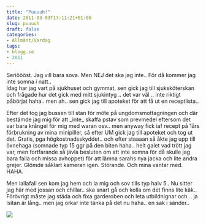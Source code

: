 ```yaml
---
title: "Puuuuh!"
date: 2011-03-03T17:11:21+01:00
slug: puuuuh
draft: false
categories:
- Allmänt/Vardag
tags:
- blogg.se
- 2011
---
```

Seriöööst. Jag vill bara sova. Men NEJ det ska jag inte.. För då kommer jag inte somna i natt..  
Idag har jag vart på sjukhuset och gymmat, sen gick jag till sjuksköterskan och frågade hur det gick med mitt sjukintyg .. det var väl .. inte riktigt påbörjat haha.. men ah.. sen gick jag till apoteket för att få ut en receptlista..  
  
Efter det tog jag bussen till stan för möte på ungdomsmottagningen och där bestämde jag mig för att \_inte\_ skaffa pstav som prevmedel eftersom det var bara krångel för mig med waran osv.. men anyway fick iaf recept på 1års förbrukning av mina minipiller, så efter UM gick jag till apoteket och tog ut det. Gratis, pga högkostnadsskyddet.. och efter staaaan så åkte jag upp till öxnehaga (somnade typ 15 ggr på den biten haha.. helt galet vad trött jag var, men fortfarande så jävla besluten om att inte somna för då skulle jag bara faila och missa avhoppet) för att lämna sarahs nya jacka och lite andra grejer. Glömde såklart kameran igen. Störande. Och mina vantar med. HAHA.  
  
Men iallafall sen kom jag hem och la mig och sov tills typ halv 5.. Nu sitter jag här med jossan och chillar.. ska snart gå och kolla om det finns lite käk..  
Förövrigt måste jag städa och fixa garderoben och leta utbildnignar och .. ja lsitan är lång.. men jag orkar inte tänka på det nu haha.. en sak i sänder..  
  
![](/assets/images/blogg.se/laa_135609645.jpg)
